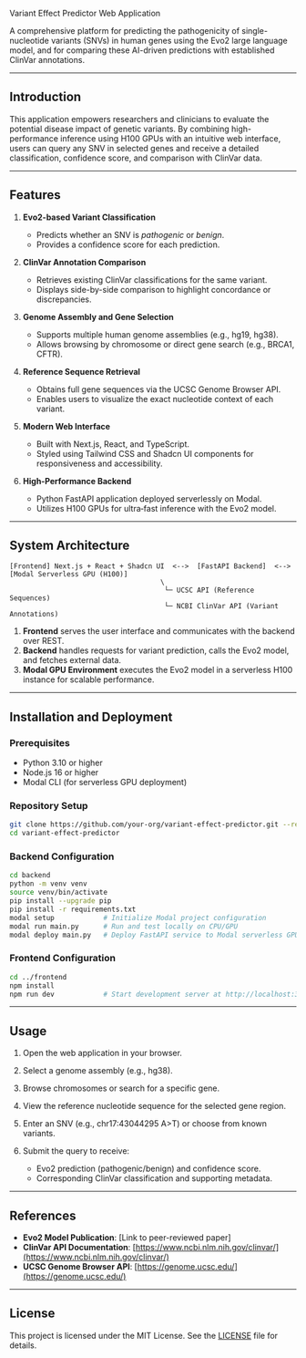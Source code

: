 Variant Effect Predictor Web Application

A comprehensive platform for predicting the pathogenicity of single-nucleotide variants (SNVs) in human genes using the Evo2 large language model, and for comparing these AI-driven predictions with established ClinVar annotations.

---

## Introduction

This application empowers researchers and clinicians to evaluate the potential disease impact of genetic variants. By combining high-performance inference using H100 GPUs with an intuitive web interface, users can query any SNV in selected genes and receive a detailed classification, confidence score, and comparison with ClinVar data.

---

## Features

1. **Evo2-based Variant Classification**

   * Predicts whether an SNV is *pathogenic* or *benign*.
   * Provides a confidence score for each prediction.

2. **ClinVar Annotation Comparison**

   * Retrieves existing ClinVar classifications for the same variant.
   * Displays side-by-side comparison to highlight concordance or discrepancies.

3. **Genome Assembly and Gene Selection**

   * Supports multiple human genome assemblies (e.g., hg19, hg38).
   * Allows browsing by chromosome or direct gene search (e.g., BRCA1, CFTR).

4. **Reference Sequence Retrieval**

   * Obtains full gene sequences via the UCSC Genome Browser API.
   * Enables users to visualize the exact nucleotide context of each variant.

5. **Modern Web Interface**

   * Built with Next.js, React, and TypeScript.
   * Styled using Tailwind CSS and Shadcn UI components for responsiveness and accessibility.

6. **High‑Performance Backend**

   * Python FastAPI application deployed serverlessly on Modal.
   * Utilizes H100 GPUs for ultra‑fast inference with the Evo2 model.

---

## System Architecture

```text
[Frontend] Next.js + React + Shadcn UI  <-->  [FastAPI Backend]  <-->  [Modal Serverless GPU (H100)]
                                     \
                                      └─ UCSC API (Reference Sequences)
                                      └─ NCBI ClinVar API (Variant Annotations)
```

1. **Frontend** serves the user interface and communicates with the backend over REST.
2. **Backend** handles requests for variant prediction, calls the Evo2 model, and fetches external data.
3. **Modal GPU Environment** executes the Evo2 model in a serverless H100 instance for scalable performance.

---

## Installation and Deployment

### Prerequisites

* Python 3.10 or higher
* Node.js 16 or higher
* Modal CLI (for serverless GPU deployment)

### Repository Setup

```bash
git clone https://github.com/your-org/variant-effect-predictor.git --recurse-submodules
cd variant-effect-predictor
```

### Backend Configuration

```bash
cd backend
python -m venv venv
source venv/bin/activate
pip install --upgrade pip
pip install -r requirements.txt
modal setup            # Initialize Modal project configuration
modal run main.py      # Run and test locally on CPU/GPU
modal deploy main.py   # Deploy FastAPI service to Modal serverless GPU
```

### Frontend Configuration

```bash
cd ../frontend
npm install
npm run dev            # Start development server at http://localhost:3000
```

---

## Usage

1. Open the web application in your browser.
2. Select a genome assembly (e.g., hg38).
3. Browse chromosomes or search for a specific gene.
4. View the reference nucleotide sequence for the selected gene region.
5. Enter an SNV (e.g., chr17:43044295 A>T) or choose from known variants.
6. Submit the query to receive:

   * Evo2 prediction (pathogenic/benign) and confidence score.
   * Corresponding ClinVar classification and supporting metadata.

---

## References

* **Evo2 Model Publication**: \[Link to peer-reviewed paper]
* **ClinVar API Documentation**: [https://www.ncbi.nlm.nih.gov/clinvar/](https://www.ncbi.nlm.nih.gov/clinvar/)
* **UCSC Genome Browser API**: [https://genome.ucsc.edu/](https://genome.ucsc.edu/)

---

## License

This project is licensed under the MIT License. See the [LICENSE](LICENSE) file for details.
